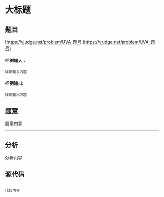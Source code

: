 # 大标题

## 题目
[https://vjudge.net/problem/UVA-题号](https://vjudge.net/problem/UVA-题号)



#### 样例输入：
```
样例输入内容
```
#### 样例输出:
```
样例输出内容
```

## 题意

题意内容

------

## 分析

分析内容

## 源代码

```cpp

代码内容

```
